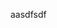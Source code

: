 <!DOCTYPE HTML>

<html>
  <head>
    <title> mand </title>
  </head>
  
  <body>
    <p> aasdfsdf </p>
  </body>
</html>
